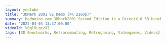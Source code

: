```yaml
---
layout: youtube
title: "3DMark 2001 SE Demo (4K 2160p)"
summary: Madonion.com 3DMark2001 Second Edition is a DirectX 8 3D benchmark. The Car Chase, Dragothic, Lobby and Nature tests feature vertex and pixel shaders and full scene anti-aliasing. 2001 SE added DirectX 8.1 support.
date: '2022-04-04 13:37:00:00'
videoId: VQql9LqczXI
tags: [3D Benchmarks, Retrocomputing, Retrogaming, Videogames, Videos]
---
```


